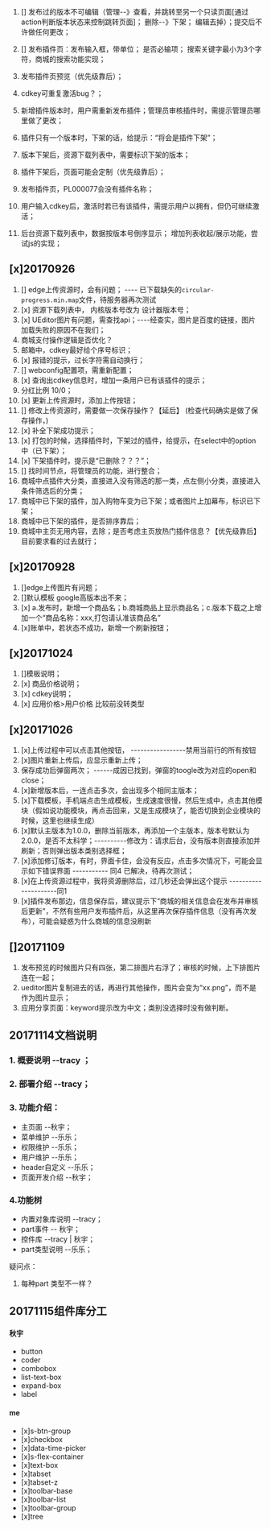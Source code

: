 1. [] 发布过的版本不可编辑（管理--》查看，并跳转至另一个只读页面[通过action判断版本状态来控制跳转页面]；   删除--》下架；   编辑去掉）；提交后不许做任何更改；
2. [] 发布插件页：发布输入框，带单位； 是否必输项； 搜索关键字最小为3个字符，商城的搜索功能实现；
3. 发布插件页预览（优先级靠后）；
4. cdkey可重复激活bug？；
5. 新增插件版本时，用户需重新发布插件；管理员审核插件时，需提示管理员哪里做了更改；
6. 插件只有一个版本时，下架的话，给提示：“将会是插件下架”；
7. 版本下架后，资源下载列表中，需要标识下架的版本；
8. 插件下架后，页面可能会定制（优先级靠后）；



2. 发布插件页，PL000077会没有插件名称；
4. 用户输入cdkey后，激活时若已有该插件，需提示用户以拥有，但仍可继续激活；
6. 后台资源下载列表中，数据按版本号倒序显示；  增加列表收起/展示功能，尝试js的实现；


## [x]20170926
1. [] edge上传资源时，会有问题； ---- 已下载缺失的`circular-progress.min.map`文件，待服务器再次测试
2. [x] 资源下载列表中， 内核版本号改为 设计器版本号；
3. [x] UEditor图片有问题，需查找api；----经查实，图片是百度的链接，图片加载失败的原因不在我们；
4. 商城支付操作逻辑是否优化？
6. 邮箱中，cdkey最好给个序号标识；
7. [x] 报错的提示，过长字符需自动换行；
8. [] webconfig配置项，需重新配置；
9. [x] 查询出cdkey信息时，增加一条用户已有该插件的提示；
10. 分红比例 10/0；
11. [x] 更新上传资源时，添加上传按钮；
12. [] 修改上传资源时，需要做一次保存操作？【延后】 (检查代码确实是做了保存操作，)
13. [x] 补全下架成功提示；
14. [x] 打包的时候，选择插件时，下架过的插件，给提示，在select中的option中（已下架）；
15. [x] 下架插件时，提示是“已删除？？？”；
16. [] 找时间节点，将管理员的功能，进行整合；
17. 商城中点插件大分类，直接进入没有筛选的那一类，点左侧小分类，直接进入条件筛选后的分类；
18. 商城中已下架的插件，加入购物车变为已下架；或者图片上加幕布，标识已下架；
19. 商城中已下架的插件，是否排序靠后；
20. 商城中主页无用内容，去除；是否考虑主页放热门插件信息？【优先级靠后】目前要求看的过去就行；



## [x]20170928
1. []edge上传图片有问题；
2. []默认模板 google高版本出不来；
3. [x] a.发布时，新增一个商品名；b.商城商品上显示商品名；c.版本下载之上增加一个“商品名称：xxx,打包请认准该商品名”
4. [x]账单中，若状态不成功，新增一个刷新按钮；

## [x]20171024
1. []模板说明；
2. [x] 商品价格说明；
3. [x] cdkey说明；
4. [x] 应用价格>用户价格 比较前没转类型

## [x]20171026
1. [x]上传过程中可以点击其他按钮，    -----------------禁用当前行的所有按钮
2. [x]图片重新上传后，应显示重新上传；
3. 保存成功后弹窗两次；     ------成因已找到，弹窗的toogle改为对应的open和close；
4. [x]新增版本后，一连点击多次，会出现多个相同主版本；
5. [x]下载模板，手机端点击生成模板，生成速度很慢，然后生成中，点击其他模块（假如说功能模块，再点击回来，又是生成模块了，能否切换到企业模块的时候，这里也继续生成）
6. [x]默认主版本为1.0.0，删除当前版本，再添加一个主版本，版本号默认为2.0.0，是否不太科学；----------修改为：请求后台，没有版本则直接添加并刷新；否则弹出版本类别选择框；
7. [x]添加修订版本，有时，界面卡住，会没有反应，点击多次情况下，可能会显示如下错误界面    ----------- 同4 已解决，待再次测试；
8. [x]在上传资源过程中，我将资源删除后，过几秒还会弹出这个提示     ---------------------同1
9. [x]插件发布那边，信息保存后，建议提示下“商城的相关信息会在发布并审核后更新”，不然有些用户发布插件后，从这里再次保存插件信息（没有再次发布），可能会疑惑为什么商城的信息没刷新



## []20171109 
1. 发布预览的时候图片只有四张，第二排图片右浮了；审核的时候，上下排图片连在一起；
2. ueditor图片复制进去的话，再进行其他操作，图片会变为“xx.png”，而不是作为图片显示；
3. 应用分享页面：keyword提示改为中文；类别没选择时没有做判断。


## 20171114文档说明
### 1. 概要说明 --tracy ；
### 2. 部署介绍 --tracy；
### 3. 功能介绍：
- 主页面 --秋宇；
- 菜单维护 --乐乐；
- 权限维护 --乐乐；
- 用户维护 --乐乐；
- header自定义 --乐乐；
- 页面开发介绍 --秋宇；
### 4.功能树
- 内置对象库说明 --tracy；
- part事件 -- 秋宇；
- 控件库 --tracy | 秋宇；
- part类型说明 --乐乐；

疑问点：
1. 每种part 类型不一样？ 

## 20171115组件库分工
#### 秋宇
- button
- coder
- combobox
- list-text-box
- expand-box
- label

#### me
- [x]s-btn-group
- [x]checkbox
- [x]data-time-picker
- [x]s-flex-container
- [x]text-box
- [x]tabset
- [x]tabset-z
- [x]toolbar-base
- [x]toolbar-list
- [x]toolbar-group
- [x]tree